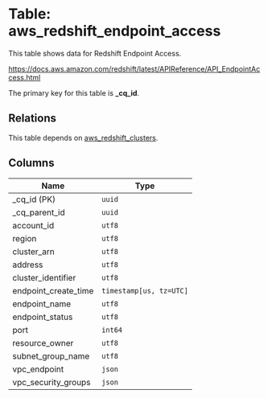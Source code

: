 # Table: aws_redshift_endpoint_access

This table shows data for Redshift Endpoint Access.

https://docs.aws.amazon.com/redshift/latest/APIReference/API_EndpointAccess.html

The primary key for this table is **_cq_id**.

## Relations

This table depends on [aws_redshift_clusters](aws_redshift_clusters).

## Columns

| Name          | Type          |
| ------------- | ------------- |
|_cq_id (PK)|`uuid`|
|_cq_parent_id|`uuid`|
|account_id|`utf8`|
|region|`utf8`|
|cluster_arn|`utf8`|
|address|`utf8`|
|cluster_identifier|`utf8`|
|endpoint_create_time|`timestamp[us, tz=UTC]`|
|endpoint_name|`utf8`|
|endpoint_status|`utf8`|
|port|`int64`|
|resource_owner|`utf8`|
|subnet_group_name|`utf8`|
|vpc_endpoint|`json`|
|vpc_security_groups|`json`|
